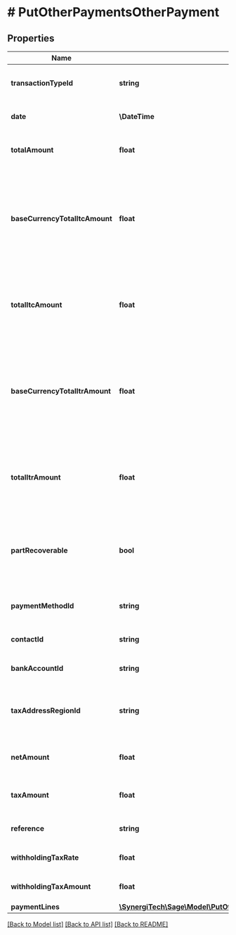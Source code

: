 # # PutOtherPaymentsOtherPayment

## Properties

Name | Type | Description | Notes
------------ | ------------- | ------------- | -------------
**transactionTypeId** | **string** | The transaction type of the payment | [optional]
**date** | **\DateTime** | The date of the payment | [optional]
**totalAmount** | **float** | The total amount of the payment | [optional]
**baseCurrencyTotalItcAmount** | **float** | The total amount of input tax credit in base currency for the                      Other Payment (Canada only) | [optional]
**totalItcAmount** | **float** | The total amount of input tax credit for the Other Payment (Canada only) | [optional]
**baseCurrencyTotalItrAmount** | **float** | The total amount of input tax refund in base currency for the                      Other Payment (Canada only) | [optional]
**totalItrAmount** | **float** | The total amount of input tax refund for the Other Payment (Canada only) | [optional]
**partRecoverable** | **bool** | Indicates if the Other Payment is part recoverable or not (Canada only) | [optional]
**paymentMethodId** | **string** | The ID of the Payment Method. | [optional]
**contactId** | **string** | The ID of the Contact. | [optional]
**bankAccountId** | **string** | The ID of the Bank Account. | [optional]
**taxAddressRegionId** | **string** | The ID of the Tax Address Region. (Canada only) | [optional]
**netAmount** | **float** | The net amount of the payment | [optional]
**taxAmount** | **float** | The tax amount of the payment | [optional]
**reference** | **string** | A reference of the payment | [optional]
**withholdingTaxRate** | **float** | IRPF withheld tax rate | [optional]
**withholdingTaxAmount** | **float** | IRPF withheld tax amount | [optional]
**paymentLines** | [**\SynergiTech\Sage\Model\PutOtherPaymentsOtherPaymentPaymentLinesInner[]**](PutOtherPaymentsOtherPaymentPaymentLinesInner.md) |  | [optional]

[[Back to Model list]](../../README.md#models) [[Back to API list]](../../README.md#endpoints) [[Back to README]](../../README.md)
